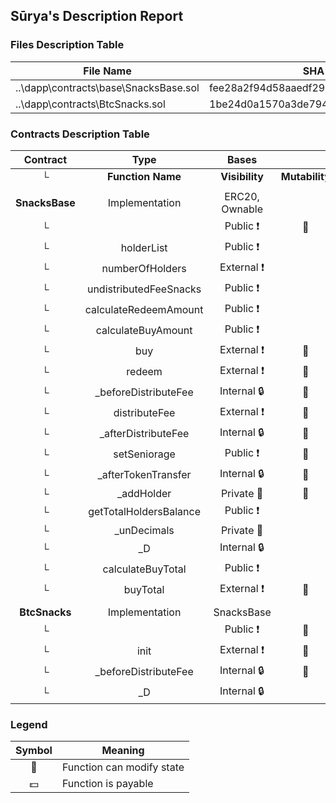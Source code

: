 ## Sūrya's Description Report

### Files Description Table


|  File Name  |  SHA-1 Hash  |
|-------------|--------------|
| ..\dapp\contracts\base\SnacksBase.sol | fee28a2f94d58aaedf29d7aa9a8be314c3240cbb |
| ..\dapp\contracts\BtcSnacks.sol | 1be24d0a1570a3de79422db83cea4c8d36ee2c70 |


### Contracts Description Table


|  Contract  |         Type        |       Bases      |                  |                 |
|:----------:|:-------------------:|:----------------:|:----------------:|:---------------:|
|     └      |  **Function Name**  |  **Visibility**  |  **Mutability**  |  **Modifiers**  |
||||||
| **SnacksBase** | Implementation | ERC20, Ownable |||
| └ | <Constructor> | Public ❗️ | 🛑  | ERC20 |
| └ | holderList | Public ❗️ |   |NO❗️ |
| └ | numberOfHolders | External ❗️ |   |NO❗️ |
| └ | undistributedFeeSnacks | Public ❗️ |   |NO❗️ |
| └ | calculateRedeemAmount | Public ❗️ |   |NO❗️ |
| └ | calculateBuyAmount | Public ❗️ |   |NO❗️ |
| └ | buy | External ❗️ | 🛑  |NO❗️ |
| └ | redeem | External ❗️ | 🛑  |NO❗️ |
| └ | _beforeDistributeFee | Internal 🔒 | 🛑  | |
| └ | distributeFee | External ❗️ | 🛑  | onlyOwner |
| └ | _afterDistributeFee | Internal 🔒 | 🛑  | |
| └ | setSeniorage | Public ❗️ | 🛑  | onlyOwner |
| └ | _afterTokenTransfer | Internal 🔒 | 🛑  | |
| └ | _addHolder | Private 🔐 | 🛑  | |
| └ | getTotalHoldersBalance | Public ❗️ |   |NO❗️ |
| └ | _unDecimals | Private 🔐 |   | |
| └ | _D | Internal 🔒 |   | |
| └ | calculateBuyTotal | Public ❗️ |   |NO❗️ |
| └ | buyTotal | External ❗️ | 🛑  |NO❗️ |
||||||
| **BtcSnacks** | Implementation | SnacksBase |||
| └ | <Constructor> | Public ❗️ | 🛑  | SnacksBase |
| └ | init | External ❗️ | 🛑  | onlyOwner |
| └ | _beforeDistributeFee | Internal 🔒 | 🛑  | |
| └ | _D | Internal 🔒 |   | |


### Legend

|  Symbol  |  Meaning  |
|:--------:|-----------|
|    🛑    | Function can modify state |
|    💵    | Function is payable |
